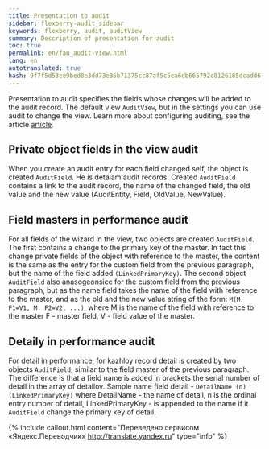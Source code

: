 ```yaml
---
title: Presentation to audit
sidebar: flexberry-audit_sidebar
keywords: flexberry, audit, auditView
summary: Description of presentation for audit
toc: true
permalink: en/fau_audit-view.html
lang: en
autotranslated: true
hash: 9f7f5d53ee9bed8e3dd73e35b71375cc87af5c5ea6db665792c8126185dcadd6
---
```


Presentation to audit specifies the fields whose changes will be added to the audit record.
The default view `AuditView`, but in the settings you can use audit to change the view.
Learn more about configuring auditing, see the article [article](/fau_audit-install.html).

## Private object fields in the view audit

When you create an audit entry for each field changed self, the object is created `AuditField`. He is detalam audit records.
Created `AuditField` contains a link to the audit record, the name of the changed field, the old value and the new value (AuditEntity, Field, OldValue, NewValue).

## Field masters in performance audit

For all fields of the wizard in the view, two objects are created `AuditField`. The first contains a change to the primary key of the master.
In fact this change private fields of the object with reference to the master, the content is the same as the entry for the custom field from the previous paragraph, but the name of the field added `(LinkedPrimaryKey)`.
The second object `AuditField` also anasogeonsice for the custom field from the previous paragraph, but as the name field takes the name of the field with reference to the master, and as the old and the new value string of the form:
`M(M. F1=V1, M. F2=V2, ...)`, where M is the name of the field with reference to the master F - master field, V - field value of the master.

## Detaily in performance audit

For detail in performance, for kazhloy record detail is created by two objects `AuditField`, similar to the field master of the previous paragraph. The difference is that a field name is added in brackets the serial number of detail in the array of detailov.
Sample name field detail - `DetailName (n)(LinkedPrimaryKey)` where DetailName - the name of detail, n is the ordinal entry number of detail, LinkedPrimaryKey - is appended to the name if it `AuditField` change the primary key of detail.



{% include callout.html content="Переведено сервисом «Яндекс.Переводчик» <http://translate.yandex.ru>" type="info" %}